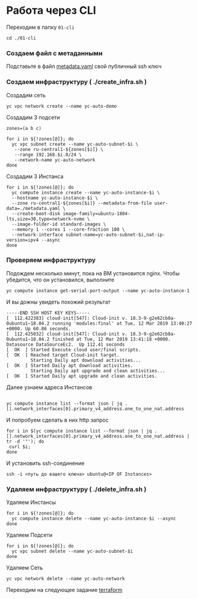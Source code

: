 # Работа через CLI

Переходим в папку `01-cli`

```
cd ./01-cli
```

### Создаем файл с метаданными

Подставьте в файл [metadata.yaml](/01-cli/metadata.yaml) свой публичный ssh ключ

###  Создаем инфраструктуру ( ./create_infra.sh )
Создадим сеть

```
yc vpc network create --name yc-auto-demo
```
Создадим 3 подсети

```
zones=(a b c)

for i in ${!zones[@]}; do
  yc vpc subnet create --name yc-auto-subnet-$i \
   --zone ru-central1-${zones[$i]} \
   --range 192.168.$i.0/24 \
   --network-name yc-auto-network
done
```
Создадим 3 Инстанса

```
for i in ${!zones[@]}; do
  yc compute instance create --name yc-auto-instance-$i \
  --hostname yc-auto-instance-$i \
  --zone ru-central1-${zones[$i]} --metadata-from-file user-data=./metadata.yaml \
  --create-boot-disk image-family=ubuntu-1804-lts,size=30,type=network-nvme \
  --image-folder-id standard-images \
  --memory 1 --cores 1 --core-fraction 100 \
  --network-interface subnet-name=yc-auto-subnet-$i,nat-ip-version=ipv4 --async
done
```
### Проверяем инфраструктуру


Подождем несколько минут, пока на ВМ установится nginx.
Чтобы убедится, что он установился, выполните
```
yc compute instance get-serial-port-output --name yc-auto-instance-1
```
И вы дожны увидеть похожий результат

```
-----END SSH HOST KEY KEYS-----
[  112.422383] cloud-init[547]: Cloud-init v. 18.3-9-g2e62cb8a-0ubuntu1~18.04.2 running 'modules:final' at Tue, 12 Mar 2019 13:40:27 +0000. Up 60.86 seconds.
[  112.425032] cloud-init[547]: Cloud-init v. 18.3-9-g2e62cb8a-0ubuntu1~18.04.2 finished at Tue, 12 Mar 2019 13:41:18 +0000. Datasource DataSourceEc2.  Up 112.41 seconds
[  OK  ] Started Execute cloud user/final scripts.
[  OK  ] Reached target Cloud-init target.
         Starting Daily apt download activities...
[  OK  ] Started Daily apt download activities.
         Starting Daily apt upgrade and clean activities...
[  OK  ] Started Daily apt upgrade and clean activities.
```

Далее узнаем адреса Инстансов
```

yc compute instance list --format json | jq .[].network_interfaces[0].primary_v4_address.one_to_one_nat.address
```
И попробуем сделать в них http запрос

```
for i in $(yc compute instance list --format json | jq .[].network_interfaces[0].primary_v4_address.one_to_one_nat.address | tr -d '"'); do  
 curl $i;
done
```
И установить ssh-соединение
```
ssh -i <путь до вашего ключа> ubuntu@<IP OF Instances>
```

###  Удаляем  инфраструктуру ( ./delete_infra.sh )

Удаляем Инстансы

```
for i in ${!zones[@]}; do
  yc compute instance delete --name yc-auto-instance-$i --async
done
```

Удаляем Подсети
```
for i in ${!zones[@]}; do
  yc vpc subnet delete --name yc-auto-subnet-$i
done
```

Удаляем Сеть
```
yc vpc network delete --name yc-auto-network
```

Переходим на следующее задание [terraform](../02-terraform/README.md)
